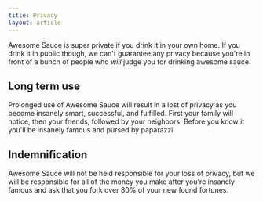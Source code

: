 ```yaml
---
title: Privacy
layout: article
---
```


Awesome Sauce is super private if you drink it in your own home. If you drink it in public though, we can't guarantee any privacy because you're in front of a bunch of people who *will* judge you for drinking awesome sauce.

## Long term use

Prolonged use of Awesome Sauce will result in a lost of privacy as you become insanely smart, successful, and fulfilled. First your family will notice, then your friends, followed by your neighbors. Before you know it you'll be insanely famous and pursed by paparazzi. 

## Indemnification

Awesome Sauce will not be held responsible for your loss of privacy, but we will be responsible for all of the money you make after you're insanely famous and ask that you fork over 80% of your new found fortunes.